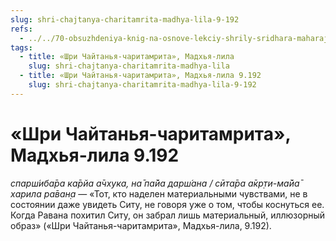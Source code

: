 ```yaml
---
slug: shri-chajtanya-charitamrita-madhya-lila-9-192
refs:
  - ../../70-obsuzhdeniya-knig-na-osnove-lekciy-shrily-sridhara-maharaja/1126-1983-11-14-a-b1-oblozhka-i-kartinki-vnutri-knig-shchsm-pravilnyj-aktsent-pri-publikatsii-biografij-vajshnavov.md
tags:
  - title: «Шри Чайтанья-чаритамрита», Мадхья-лила
    slug: shri-chajtanya-charitamrita-madhya-lila
  - title: «Шри Чайтанья-чаритамрита», Мадхья-лила 9.192
    slug: shri-chajtanya-charitamrita-madhya-lila-9-192
---
```


# «Шри Чайтанья-чаритамрита», Мадхья-лила 9.192

*спарш́иба̄ра ка̄рйа а̄чхука, на̄ па̄йа дарш́ана / сӣта̄ра а̄кр̣ти-ма̄йа̄ харила ра̄ван̣а* — «Тот, кто наделен материальными чувствами, не в состоянии даже увидеть Ситу, не говоря уже о том, чтобы коснуться ее. Когда Равана похитил Ситу, он забрал лишь материальный, иллюзорный образ» («Шри Чайтанья-чаритамрита», Мадхья-лила, 9.192).

